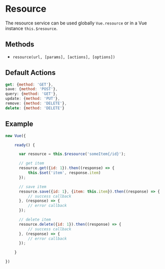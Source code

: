 # Resource

The resource service can be used globally `Vue.resource` or in a Vue instance `this.$resource`.

## Methods

* `resource(url, [params], [actions], [options])`

## Default Actions

```js
get: {method: 'GET'},
save: {method: 'POST'},
query: {method: 'GET'},
update: {method: 'PUT'},
remove: {method: 'DELETE'},
delete: {method: 'DELETE'}
```

## Example

```js
new Vue({

    ready() {

      var resource = this.$resource('someItem{/id}');

      // get item
      resource.get({id: 1}).then((response) => {
          this.$set('item', response.item)
      });

      // save item
      resource.save({id: 1}, {item: this.item}).then((response) => {
          // success callback
      }, (response) => {
          // error callback
      });

      // delete item
      resource.delete({id: 1}).then((response) => {
          // success callback
      }, (response) => {
          // error callback
      });

    }

})
```
